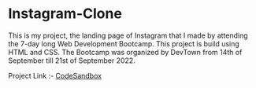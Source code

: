 # Instagram-Clone
This is my project, the landing page of Instagram that I made by attending the 7-day long Web Development Bootcamp. This project is build using HTML and CSS. The Bootcamp was organized by DevTown from 14th of September till 21st of September 2022. 

Project Link :- [CodeSandbox](https://dszse5.codesandbox.io/)
